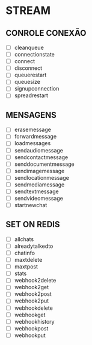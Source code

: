 # STREAM
## CONROLE CONEXÃO
- [ ] cleanqueue
- [ ] connectionstate
- [ ] connect
- [ ] disconnect
- [ ] queuerestart
- [ ] queuesize
- [ ] signupconnection
- [ ] spreadrestart

## MENSAGENS
- [ ] erasemessage
- [ ] forwardmessage
- [ ] loadmessages
- [ ] sendaudiomessage
- [ ] sendcontactmessage
- [ ] senddocumentmessage
- [ ] sendimagemessage
- [ ] sendlocationmessage
- [ ] sendmediamessage
- [ ] sendtextmessage
- [ ] sendvideomessage
- [ ] startnewchat

## SET ON REDIS
- [ ] allchats
- [ ] alreadytalkedto
- [ ] chatinfo
- [ ] maxtdelete
- [ ] maxtpost
- [ ] stats
- [ ] webhook2delete
- [ ] webhook2get
- [ ] webhook2post
- [ ] webhook2put
- [ ] webhookdelete
- [ ] webhookget
- [ ] webhookhistory
- [ ] webhookpost
- [ ] webhookput